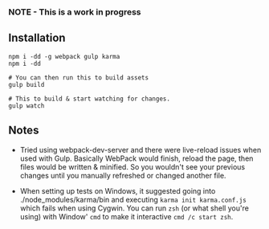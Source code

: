 ### NOTE - This is a work in progress

## Installation

```
npm i -dd -g webpack gulp karma
npm i -dd

# You can then run this to build assets
gulp build

# This to build & start watching for changes.
gulp watch
```


## Notes

- Tried using webpack-dev-server and there were live-reload issues when used with
Gulp. Basically WebPack would finish, reload the page, then files would be 
written & minified. So you wouldn't see your previous changes until you manually
refreshed or changed another file.

- When setting up tests on Windows, it suggested going into ./node_modules/karma/bin
and executing `karma init karma.conf.js` which fails when using Cygwin. You can
run `zsh` (or what shell you're using) with Window' `cmd` to make it interactive
`cmd /c start zsh`.